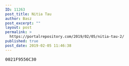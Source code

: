 ```yaml
---
ID: 11263
post_title: Nitia Tau
author: Basz
post_excerpt: ""
layout: post
permalink: >
  https://portalrepository.com/2019/02/05/nitia-tau-2/
published: true
post_date: 2019-02-05 11:46:38
---
```

<pre>0021F9556C30</pre>